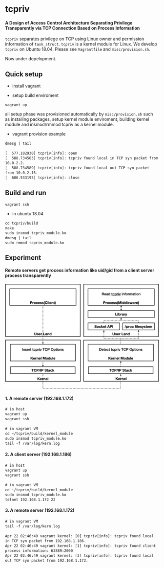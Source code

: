 # tcpriv

#### A Design of Access Control Architecture Separating Privilege Transparently via TCP Connection Based on Process Information

`tcpriv` separates privilege on TCP using Linux owner and permission information of `task_struct`. `tcpriv` is a kernel module for Linux. We develop `tcpriv` on Ubuntu 18.04. Please see `Vagrantfile` and `misc/provision.sh`.

Now under depelopment.

## Quick setup

- install vagrant

- setup build enviroment

```
vagrant up
```

all setup phase was provisioned automatically by `misc/provision.sh` such as installing packages, setup kernel module enviroment, building kernel module and insmod/rmmod tcpriv as a kernel module.

- vagrant provision example

```
dmesg | tail

[  577.102930] tcpriv[info]: open
[  588.734563] tcpriv[info]: tcpriv found local in TCP syn packet from 10.0.2.2.
[  588.734589] tcpriv[info]: tcpriv found local out TCP syn packet from 10.0.2.15.
[  606.533195] tcpriv[info]: close
```


## Build and run

```
vagrant ssh
```

- in ubuntu 18.04

```
cd tcpriv/build
make
sudo insmod tcpriv_module.ko
dmesg | tail
sudo rmmod tcpriv_module.ko
```

## Experiment

#### Remote servers get process information like uid/gid from a client server process transparently

<p align="center">
  <img alt="tcpriv flow" src="https://github.com/matsumotory/tcpriv/blob/master/misc/figures/tcpriv-flow.png?raw=true" width="800">
</p>

#### 1. A remote server (192.168.1.172)

```
# in host
vagrant up
vagrant ssh

# in vagrant VM
cd ~/tcpriv/build/kernel_module
sudo insmod tcpriv_module.ko
tail -f /var/log/kern.log
```

#### 2. A client server (192.168.1.186)

```
# in host
vagrant up
vagrant ssh

# in vagrant VM
cd ~/tcpriv/build/kernel_module
sudo insmod tcpriv_module.ko
telnet 192.168.1.172 22
```

#### 3. A remote server (192.168.1.172)

```
# in vagrant VM
tail -f /var/log/kern.log

Apr 22 02:46:49 vagrant kernel: [0] tcpriv[info]: tcpriv found local in TCP syn packet from 192.168.1.186.
Apr 22 02:46:49 vagrant kernel: [1] tcpriv[info]: tcpriv found client process information: 63889:2000
Apr 22 02:46:49 vagrant kernel: [3] tcpriv[info]: tcpriv found local out TCP syn packet from 192.168.1.172.
```
